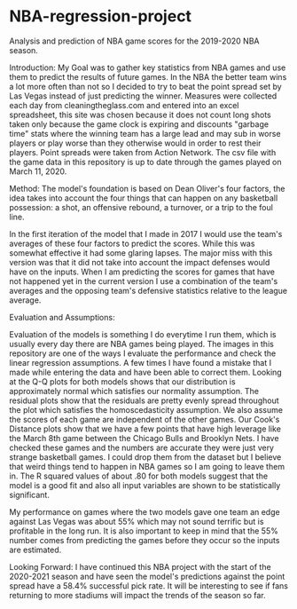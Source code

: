 # NBA-regression-project
Analysis and prediction of NBA game scores for the 2019-2020 NBA season.

Introduction:
	My Goal was to gather key statistics from NBA games and use them to predict the results of future games. In the NBA the better team wins a lot more often than not so I decided to try to beat the point spread set by Las Vegas instead of just predicting the winner.
Measures were collected each day from cleaningtheglass.com and entered into an excel spreadsheet, this site was chosen because it does not count long shots taken only because the game clock is expiring and discounts
"garbage time" stats where the winning team has a large lead and may sub in worse players or play worse than they otherwise would in order to rest their players. Point spreads were taken from Action Network. The csv file with the game data in this repository is up to date through the games played on March 11, 2020.


Method:
	The model's foundation is based on Dean Oliver's four factors, the idea takes into account the four things that can happen on any basketball possession: a shot, an offensive rebound, a turnover, or
a trip to the foul line.

In the first iteration of the model that I made in 2017 I would use the team's averages of these four factors to predict the scores. While this was somewhat effective it had some glaring lapses.
The major miss with this version was that it did not take into account the impact defenses would have on the inputs. When I am predicting the scores for games that have not happened yet in the current version I use a combination of the team's averages and the opposing team's defensive statistics relative to the league average.

Evaluation and Assumptions:

Evaluation of the models is something I do everytime I run them, which is usually every day there are NBA games being played. The images in this repository are one of the ways I evaluate the performance and check the linear regression assumptions. A few times I have found a mistake that I made while entering the data and have been able to correct them. Looking at the Q-Q plots for both models shows that our distribution is approximately normal which satisfies our normality assumption. The residual plots show that the residuals are pretty evenly spread throughout the plot which satisfies the homoscedasticity assumption. We also assume the scores of each game are independent of the other games. Our Cook's Distance plots show that we have a few points that have high leverage like the March 8th game between the Chicago Bulls and Brooklyn Nets. I have checked these games and the numbers are accurate they were just very strange basketball games. I could drop them from the dataset but I believe that weird things tend to happen in NBA games so I am going to leave them in. The R squared values of about .80 for both models suggest that the model is a good fit and also all input variables are shown to be statistically significant.

My performance on games where the two models gave one team an edge against Las Vegas was about 55% which may not sound terrific but is profitable in the long run. It is also important to keep in mind that the 55% number comes from predicting the games before they occur so the inputs are estimated.

Looking Forward: I have continued this NBA project with the start of the 2020-2021 season and have seen the model's predictions against the point spread have a 58.4% successful pick rate. It will be interesting to see if fans returning to more stadiums will impact the trends of the season so far.



